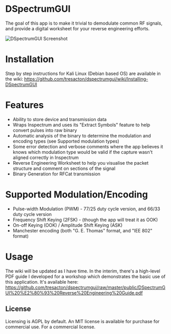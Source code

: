 # DSpectrumGUI

The goal of this app is to make it trivial to demodulate common RF signals, and provide a digital worksheet for your reverse engineering efforts.

![DSpectrumGUI Screenshot](https://raw.githubusercontent.com/tresacton/dspectrumgui/master/public/screenshot.png)

# Installation 
Step by step instructions for Kali Linux (Debian based OS) are available in the wiki: <https://github.com/tresacton/dspectrumgui/wiki/Installing-DSpectrumGUI> 


# Features
* Ability to store device and transmission data
* Wraps Inspectrum and uses its "Extract Symbols" feature to help convert pulses into raw binary
* Automatic analysis of the binary to determine the modulation and encoding types (see Supported modulation types)
* Some error detection and verbose comments where the app believes it knows which modulation type would be valid if the capture wasn't aligned correctly in Inspectrum
* Reverse Engineering Worksheet to help you visualise the packet structure and comment on sections of the signal
* Binary Generation for RFCat transmission

# Supported Modulation/Encoding
* Pulse-width Modulation (PWM) - 77/25 duty cycle version, and 66/33 duty cycle version
* Frequency Shift Keying (2FSK) - (though the app will treat it as OOK)
* On-off Keying (OOK) / Amplitude Shift Keying (ASK)
* Manchester encoding (both "G. E. Thomas" format, and "IEE 802" format)

# Usage
The wiki will be updated as I have time. In the interim, there's a high-level PDF guide I developed for a workshop which demonstrates the basic use of this application. It's available here: <https://github.com/tresacton/dspectrumgui/raw/master/public/DSpectrumGUI%20%E2%80%93%20Reverse%20Engineering%20Guide.pdf>

## License
Licensing is AGPL by default. An MIT license is available for purchase for commercial use. For a commercial license.


